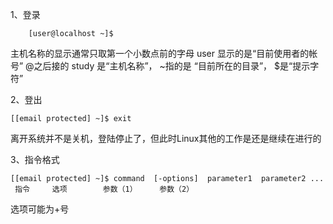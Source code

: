 1、登录
```
	[user@localhost ~]$
```
主机名称的显示通常只取第一个小数点前的字母
user 显示的是“目前使用者的帐号”
@之后接的 study 是“主机名称”，
~指的是 “目前所在的目录”，
$是“提示字符”

2、登出
```
[[email protected] ~]$ exit
```
离开系统并不是关机，登陆停止了，但此时Linux其他的工作是还是继续在进行的

3、指令格式
```
[[email protected] ~]$ command  [-options]  parameter1  parameter2 ...
 指令     选项        参数（1）     参数（2）
```
选项可能为+号


